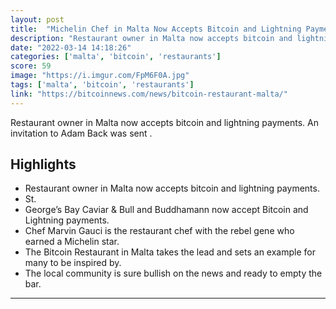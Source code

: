 ```yaml
---
layout: post
title:  "Michelin Chef in Malta Now Accepts Bitcoin and Lightning Payments in his Restaurants"
description: "Restaurant owner in Malta now accepts bitcoin and lightning payments. An invitation to Adam Back was sent ."
date: "2022-03-14 14:18:26"
categories: ['malta', 'bitcoin', 'restaurants']
score: 59
image: "https://i.imgur.com/FpM6F0A.jpg"
tags: ['malta', 'bitcoin', 'restaurants']
link: "https://bitcoinnews.com/news/bitcoin-restaurant-malta/"
---
```


Restaurant owner in Malta now accepts bitcoin and lightning payments. An invitation to Adam Back was sent .

## Highlights

- Restaurant owner in Malta now accepts bitcoin and lightning payments.
- St.
- George’s Bay Caviar & Bull and Buddhamann now accept Bitcoin and Lightning payments.
- Chef Marvin Gauci is the restaurant chef with the rebel gene who earned a Michelin star.
- The Bitcoin Restaurant in Malta takes the lead and sets an example for many to be inspired by.
- The local community is sure bullish on the news and ready to empty the bar.

---
